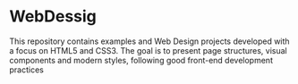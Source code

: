 # WebDessig
This repository contains examples and Web Design projects developed with a focus on HTML5 and CSS3. The goal is to present page structures, visual components and modern styles, following good front-end development practices

